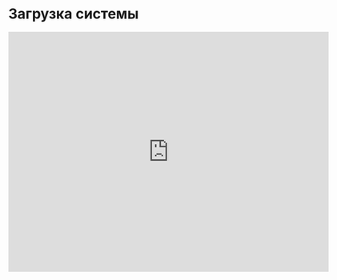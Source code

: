 # Загрузка системы
<iframe width="640" height="480" src="https://www.youtube.com/embed/jCOHJfgHMx4?list=PLU-TUGRFxOHjfl2oMuOjWutiAn1HT9Xfe" frameborder="0" allowfullscreen></iframe>
